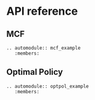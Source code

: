 # API reference

## MCF

```{eval-rst}
.. automodule:: mcf_example
   :members:
``` 

## Optimal Policy

```{eval-rst}
.. automodule:: optpol_example
   :members:
``` 
